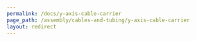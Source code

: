 ```yaml
---
permalink: /docs/y-axis-cable-carrier
page_path: /assembly/cables-and-tubing/y-axis-cable-carrier
layout: redirect
---
```

